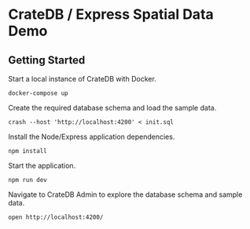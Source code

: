 # CrateDB / Express Spatial Data Demo

## Getting Started

Start a local instance of CrateDB with Docker.

```shell
docker-compose up
```

Create the required database schema and load the sample data.

```shell
crash --host 'http://localhost:4200' < init.sql
```

Install the Node/Express application dependencies.

```shell
npm install
```

Start the application.

```shell
npm run dev
```

Navigate to CrateDB Admin to explore the database schema and sample data.

```shell
open http://localhost:4200/
```
